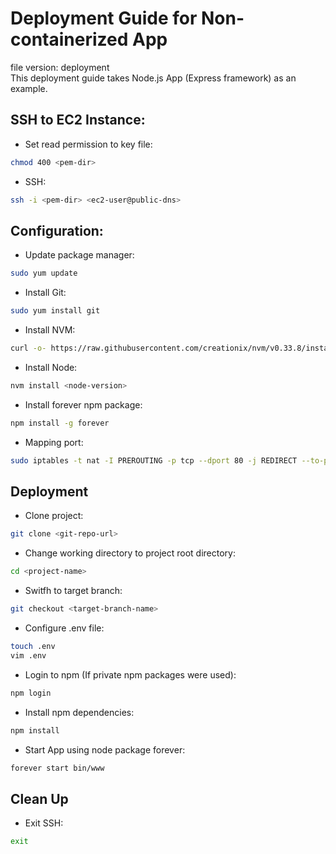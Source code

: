 # Deployment Guide for Non-containerized App
file version: deployment  
This deployment guide takes Node.js App (Express framework) as an example.

## SSH to EC2 Instance:
* Set read permission to key file:
```bash
chmod 400 <pem-dir>
```

* SSH:
```bash
ssh -i <pem-dir> <ec2-user@public-dns>
```
## Configuration:
* Update package manager:
```bash
sudo yum update
```

* Install Git:
```bash
sudo yum install git
```

* Install NVM:
```bash
curl -o- https://raw.githubusercontent.com/creationix/nvm/v0.33.8/install.sh | bash 
```

* Install Node:
```bash
nvm install <node-version>
```

* Install forever npm package:
```bash
npm install -g forever
```

* Mapping port:
```bash
sudo iptables -t nat -I PREROUTING -p tcp --dport 80 -j REDIRECT --to-ports <project-port>
```

## Deployment
* Clone project:
```bash
git clone <git-repo-url>
```

* Change working directory to project root directory:
```bash
cd <project-name>
```

* Switfh to target branch:
```bash
git checkout <target-branch-name>
```

* Configure .env file:
```bash
touch .env
vim .env
```

* Login to npm (If private npm packages were used):
```bash
npm login
```

* Install npm dependencies:
```bash
npm install
```

* Start App using node package forever:
```bash
forever start bin/www  
```  

## Clean Up
* Exit SSH:
```bash
exit
```